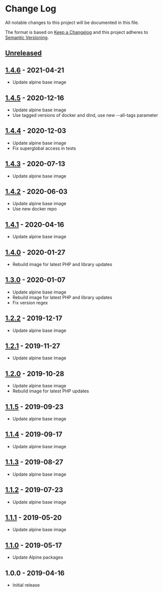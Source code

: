 # Change Log
All notable changes to this project will be documented in this file.

The format is based on [Keep a Changelog](http://keepachangelog.com/)
and this project adheres to [Semantic Versioning](http://semver.org/).

## [Unreleased]

## [1.4.6] - 2021-04-21
- Update alpine base image

## [1.4.5] - 2020-12-16
- Update alpine base image
- Use tagged versions of docker and dind, use new --all-tags parameter

## [1.4.4] - 2020-12-03
- Update alpine base image
- Fix superglobal access in tests

## [1.4.3] - 2020-07-13
- Update alpine base image

## [1.4.2] - 2020-06-03
- Update alpine base image
- Use new docker repo

## [1.4.1] - 2020-04-16
- Update alpine base image

## [1.4.0] - 2020-01-27
- Rebuild image for latest PHP and library updates

## [1.3.0] - 2020-01-07
- Update alpine base image
- Rebuild image for latest PHP and library updates
- Fix version regex

## [1.2.2] - 2019-12-17
- Update alpine base image

## [1.2.1] - 2019-11-27
- Update alpine base image

## [1.2.0] - 2019-10-28
- Update alpine base image
- Rebuild image for latest PHP updates

## [1.1.5] - 2019-09-23
- Update alpine base image

## [1.1.4] - 2019-09-17
- Update alpine base image

## [1.1.3] - 2019-08-27
- Update alpine base image

## [1.1.2] - 2019-07-23
- Update alpine base image

## [1.1.1] - 2019-05-20
- Update alpine base image

## [1.1.0] - 2019-05-17
- Update Alpine packages

## 1.0.0 - 2019-04-16
- Initial release

[Unreleased]:  https://github.com/gmitirol/alpine38-php56/compare/1.4.6...HEAD
[1.4.6]: https://github.com/gmitirol/alpine38-php56/compare/1.4.5...1.4.6
[1.4.5]: https://github.com/gmitirol/alpine38-php56/compare/1.4.4...1.4.5
[1.4.4]: https://github.com/gmitirol/alpine38-php56/compare/1.4.3...1.4.4
[1.4.3]: https://github.com/gmitirol/alpine38-php56/compare/1.4.2...1.4.3
[1.4.2]: https://github.com/gmitirol/alpine38-php56/compare/1.4.1...1.4.2
[1.4.1]: https://github.com/gmitirol/alpine38-php56/compare/1.4.0...1.4.1
[1.4.0]: https://github.com/gmitirol/alpine38-php56/compare/1.3.0...1.4.0
[1.3.0]: https://github.com/gmitirol/alpine38-php56/compare/1.2.2...1.3.0
[1.2.2]: https://github.com/gmitirol/alpine38-php56/compare/1.2.1...1.2.2
[1.2.1]: https://github.com/gmitirol/alpine38-php56/compare/1.2.0...1.2.1
[1.2.0]: https://github.com/gmitirol/alpine38-php56/compare/1.1.5...1.2.0
[1.1.5]: https://github.com/gmitirol/alpine38-php56/compare/1.1.4...1.1.5
[1.1.4]: https://github.com/gmitirol/alpine38-php56/compare/1.1.3...1.1.4
[1.1.3]: https://github.com/gmitirol/alpine38-php56/compare/1.1.2...1.1.3
[1.1.2]: https://github.com/gmitirol/alpine38-php56/compare/1.1.1...1.1.2
[1.1.1]: https://github.com/gmitirol/alpine38-php56/compare/1.1.0...1.1.1
[1.1.0]: https://github.com/gmitirol/alpine38-php56/compare/1.0.0...1.1.0
